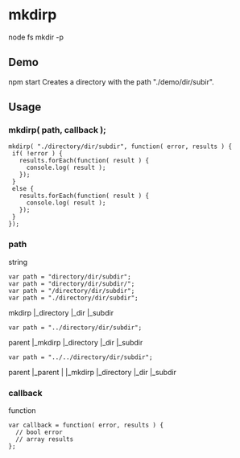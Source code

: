 mkdirp
====================
node fs mkdir -p

Demo
---------------------
npm start
Creates a directory with the path "./demo/dir/subir".

Usage
---------------------

### mkdirp( path, callback );
~~~~
mkdirp( "./directory/dir/subdir", function( error, results ) {
 if( !error ) {
   results.forEach(function( result ) {
     console.log( result );
   });
 }
 else {
   results.forEach(function( result ) {
     console.log( result );
   });
 }
});
~~~~

### path
string
~~~~
var path = "directory/dir/subdir";
var path = "directory/dir/subdir/";
var path = "/directory/dir/subdir";
var path = "./directory/dir/subdir";
~~~~
mkdirp
|_directory
  |_dir
    |_subdir

~~~~
var path = "../directory/dir/subdir";
~~~~
parent
|_mkdirp
|_directory
  |_dir
    |_subdir

~~~~
var path = "../../directory/dir/subdir";
~~~~
parent
|_parent
| |_mkdirp
|_directory
  |_dir
    |_subdir

### callback
function
~~~~
var callback = function( error, results ) {
  // bool error
  // array results
};
~~~~